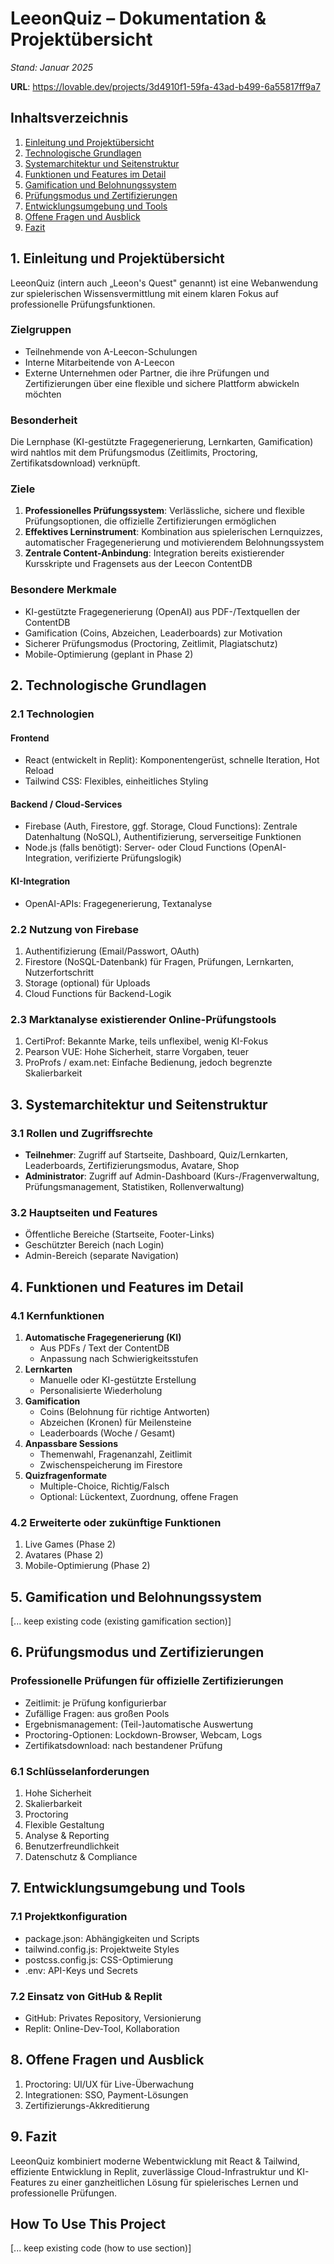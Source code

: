 
# LeeonQuiz – Dokumentation & Projektübersicht
*Stand: Januar 2025*

**URL**: https://lovable.dev/projects/3d4910f1-59fa-43ad-b499-6a55817ff9a7

## Inhaltsverzeichnis
1. [Einleitung und Projektübersicht](#1-einleitung-und-projektübersicht)
2. [Technologische Grundlagen](#2-technologische-grundlagen)
3. [Systemarchitektur und Seitenstruktur](#3-systemarchitektur-und-seitenstruktur)
4. [Funktionen und Features im Detail](#4-funktionen-und-features-im-detail)
5. [Gamification und Belohnungssystem](#5-gamification-und-belohnungssystem)
6. [Prüfungsmodus und Zertifizierungen](#6-prüfungsmodus-und-zertifizierungen)
7. [Entwicklungsumgebung und Tools](#7-entwicklungsumgebung-und-tools)
8. [Offene Fragen und Ausblick](#8-offene-fragen-und-ausblick)
9. [Fazit](#9-fazit)

## 1. Einleitung und Projektübersicht
LeeonQuiz (intern auch „Leeon's Quest" genannt) ist eine Webanwendung zur spielerischen Wissensvermittlung mit einem klaren Fokus auf professionelle Prüfungsfunktionen.

### Zielgruppen
- Teilnehmende von A-Leecon-Schulungen
- Interne Mitarbeitende von A-Leecon
- Externe Unternehmen oder Partner, die ihre Prüfungen und Zertifizierungen über eine flexible und sichere Plattform abwickeln möchten

### Besonderheit
Die Lernphase (KI-gestützte Fragegenerierung, Lernkarten, Gamification) wird nahtlos mit dem Prüfungsmodus (Zeitlimits, Proctoring, Zertifikatsdownload) verknüpft.

### Ziele
1. **Professionelles Prüfungssystem**: Verlässliche, sichere und flexible Prüfungsoptionen, die offizielle Zertifizierungen ermöglichen
2. **Effektives Lerninstrument**: Kombination aus spielerischen Lernquizzes, automatischer Fragegenerierung und motivierendem Belohnungssystem
3. **Zentrale Content-Anbindung**: Integration bereits existierender Kursskripte und Fragensets aus der Leecon ContentDB

### Besondere Merkmale
- KI-gestützte Fragegenerierung (OpenAI) aus PDF-/Textquellen der ContentDB
- Gamification (Coins, Abzeichen, Leaderboards) zur Motivation
- Sicherer Prüfungsmodus (Proctoring, Zeitlimit, Plagiatschutz)
- Mobile-Optimierung (geplant in Phase 2)

## 2. Technologische Grundlagen

### 2.1 Technologien
#### Frontend
- React (entwickelt in Replit): Komponentengerüst, schnelle Iteration, Hot Reload
- Tailwind CSS: Flexibles, einheitliches Styling

#### Backend / Cloud-Services
- Firebase (Auth, Firestore, ggf. Storage, Cloud Functions): Zentrale Datenhaltung (NoSQL), Authentifizierung, serverseitige Funktionen
- Node.js (falls benötigt): Server- oder Cloud Functions (OpenAI-Integration, verifizierte Prüfungslogik)

#### KI-Integration
- OpenAI-APIs: Fragegenerierung, Textanalyse

### 2.2 Nutzung von Firebase
1. Authentifizierung (Email/Passwort, OAuth)
2. Firestore (NoSQL-Datenbank) für Fragen, Prüfungen, Lernkarten, Nutzerfortschritt
3. Storage (optional) für Uploads
4. Cloud Functions für Backend-Logik

### 2.3 Marktanalyse existierender Online-Prüfungstools
1. CertiProf: Bekannte Marke, teils unflexibel, wenig KI-Fokus
2. Pearson VUE: Hohe Sicherheit, starre Vorgaben, teuer
3. ProProfs / exam.net: Einfache Bedienung, jedoch begrenzte Skalierbarkeit

## 3. Systemarchitektur und Seitenstruktur

### 3.1 Rollen und Zugriffsrechte
- **Teilnehmer**: Zugriff auf Startseite, Dashboard, Quiz/Lernkarten, Leaderboards, Zertifizierungsmodus, Avatare, Shop
- **Administrator**: Zugriff auf Admin-Dashboard (Kurs-/Fragenverwaltung, Prüfungsmanagement, Statistiken, Rollenverwaltung)

### 3.2 Hauptseiten und Features
- Öffentliche Bereiche (Startseite, Footer-Links)
- Geschützter Bereich (nach Login)
- Admin-Bereich (separate Navigation)

## 4. Funktionen und Features im Detail

### 4.1 Kernfunktionen
1. **Automatische Fragegenerierung (KI)**
   - Aus PDFs / Text der ContentDB
   - Anpassung nach Schwierigkeitsstufen
2. **Lernkarten**
   - Manuelle oder KI-gestützte Erstellung
   - Personalisierte Wiederholung
3. **Gamification**
   - Coins (Belohnung für richtige Antworten)
   - Abzeichen (Kronen) für Meilensteine
   - Leaderboards (Woche / Gesamt)
4. **Anpassbare Sessions**
   - Themenwahl, Fragenanzahl, Zeitlimit
   - Zwischenspeicherung im Firestore
5. **Quizfragenformate**
   - Multiple-Choice, Richtig/Falsch
   - Optional: Lückentext, Zuordnung, offene Fragen

### 4.2 Erweiterte oder zukünftige Funktionen
1. Live Games (Phase 2)
2. Avatares (Phase 2)
3. Mobile-Optimierung (Phase 2)

## 5. Gamification und Belohnungssystem
[... keep existing code (existing gamification section)]

## 6. Prüfungsmodus und Zertifizierungen

### Professionelle Prüfungen für offizielle Zertifizierungen
- Zeitlimit: je Prüfung konfigurierbar
- Zufällige Fragen: aus großen Pools
- Ergebnismanagement: (Teil-)automatische Auswertung
- Proctoring-Optionen: Lockdown-Browser, Webcam, Logs
- Zertifikatsdownload: nach bestandener Prüfung

### 6.1 Schlüsselanforderungen
1. Hohe Sicherheit
2. Skalierbarkeit
3. Proctoring
4. Flexible Gestaltung
5. Analyse & Reporting
6. Benutzerfreundlichkeit
7. Datenschutz & Compliance

## 7. Entwicklungsumgebung und Tools

### 7.1 Projektkonfiguration
- package.json: Abhängigkeiten und Scripts
- tailwind.config.js: Projektweite Styles
- postcss.config.js: CSS-Optimierung
- .env: API-Keys und Secrets

### 7.2 Einsatz von GitHub & Replit
- GitHub: Privates Repository, Versionierung
- Replit: Online-Dev-Tool, Kollaboration

## 8. Offene Fragen und Ausblick
1. Proctoring: UI/UX für Live-Überwachung
2. Integrationen: SSO, Payment-Lösungen
3. Zertifizierungs-Akkreditierung

## 9. Fazit
LeeonQuiz kombiniert moderne Webentwicklung mit React & Tailwind, effiziente Entwicklung in Replit, zuverlässige Cloud-Infrastruktur und KI-Features zu einer ganzheitlichen Lösung für spielerisches Lernen und professionelle Prüfungen.

## How To Use This Project

[... keep existing code (how to use section)]
